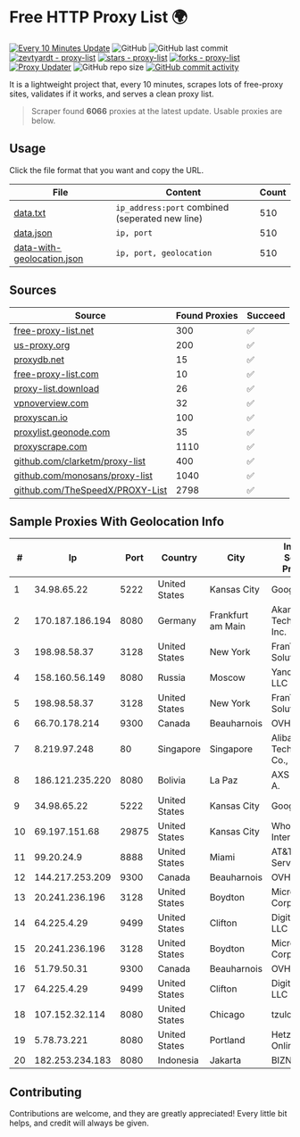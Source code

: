 
# Free HTTP Proxy List 🌍

[![Every 10 Minutes Update](https://github.com/mertguvencli/http-proxy-list/actions/workflows/main.yml/badge.svg?branch=main)](https://github.com/mertguvencli/http-proxy-list/actions/workflows/main.yml)
![GitHub](https://img.shields.io/github/license/mertguvencli/http-proxy-list)
![GitHub last commit](https://img.shields.io/github/last-commit/mertguvencli/http-proxy-list)
[![zevtyardt - proxy-list](https://img.shields.io/static/v1?label=zevtyardt&message=proxy-list&color=blue&logo=github)](https://github.com/zevtyardt/proxy-list "Go to GitHub repo")
[![stars - proxy-list](https://img.shields.io/github/stars/zevtyardt/proxy-list?style=social)](https://github.com/zevtyardt/proxy-list)
[![forks - proxy-list](https://img.shields.io/github/forks/zevtyardt/proxy-list?style=social)](https://github.com/zevtyardt/proxy-list)
[![Proxy Updater](https://github.com/zevtyardt/proxy-list/workflows/Proxy%20Updater/badge.svg)](https://github.com/zevtyardt/proxy-list/actions?query=workflow:"Proxy+Updater")
![GitHub repo size](https://img.shields.io/github/repo-size/zevtyardt/proxy-list)
[![GitHub commit activity](https://img.shields.io/github/commit-activity/m/zevtyardt/proxy-list?logo=commits)](https://github.com/zevtyardt/proxy-list/commits/main)

It is a lightweight project that, every 10 minutes, scrapes lots of free-proxy sites, validates if it works, and serves a clean proxy list.

> Scraper found **6066** proxies at the latest update. Usable proxies are below.

## Usage

Click the file format that you want and copy the URL.

|File|Content|Count|
|----|-------|-----|
|[data.txt](https://raw.githubusercontent.com/mertguvencli/http-proxy-list/main/proxy-list/data.txt)|`ip_address:port` combined (seperated new line)|510|
|[data.json](https://raw.githubusercontent.com/mertguvencli/http-proxy-list/main/proxy-list/data.json)|`ip, port`|510|
|[data-with-geolocation.json](https://raw.githubusercontent.com/mertguvencli/http-proxy-list/main/proxy-list/data-with-geolocation.json)|`ip, port, geolocation`|510|

## Sources

|Source|Found Proxies|Succeed|
|------|-------------|-------|
|[free-proxy-list.net](https://free-proxy-list.net)|300|✅|
|[us-proxy.org](https://www.us-proxy.org)|200|✅|
|[proxydb.net](http://proxydb.net)|15|✅|
|[free-proxy-list.com](https://free-proxy-list.com/?page=&port=&type%5B%5D=http&type%5B%5D=https&up_time=0&search=Search)|10|✅|
|[proxy-list.download](https://www.proxy-list.download/HTTP)|26|✅|
|[vpnoverview.com](https://vpnoverview.com/privacy/anonymous-browsing/free-proxy-servers)|32|✅|
|[proxyscan.io](https://www.proxyscan.io)|100|✅|
|[proxylist.geonode.com](https://proxylist.geonode.com/api/proxy-list?limit=300&page=1&sort_by=lastChecked&sort_type=desc&protocols=http,https)|35|✅|
|[proxyscrape.com](https://api.proxyscrape.com/v2/?request=displayproxies&protocol=http&timeout=10000&country=all&ssl=all&anonymity=all)|1110|✅|
|[github.com/clarketm/proxy-list](https://raw.githubusercontent.com/clarketm/proxy-list/master/proxy-list-raw.txt)|400|✅|
|[github.com/monosans/proxy-list](https://raw.githubusercontent.com/monosans/proxy-list/main/proxies/http.txt)|1040|✅|
|[github.com/TheSpeedX/PROXY-List](https://raw.githubusercontent.com/TheSpeedX/PROXY-List/master/http.txt)|2798|✅|


## Sample Proxies With Geolocation Info

|#|Ip|Port|Country|City|Internet Service Provider|
|-|--|----|-------|----|-------------------------|
|1|34.98.65.22|5222|United States|Kansas City|Google LLC|
|2|170.187.186.194|8080|Germany|Frankfurt am Main|Akamai Technologies, Inc.|
|3|198.98.58.37|3128|United States|New York|FranTech Solutions|
|4|158.160.56.149|8080|Russia|Moscow|Yandex.Cloud LLC|
|5|198.98.58.37|3128|United States|New York|FranTech Solutions|
|6|66.70.178.214|9300|Canada|Beauharnois|OVH SAS|
|7|8.219.97.248|80|Singapore|Singapore|Alibaba (US) Technology Co., Ltd.|
|8|186.121.235.220|8080|Bolivia|La Paz|AXS Bolivia S. A.|
|9|34.98.65.22|5222|United States|Kansas City|Google LLC|
|10|69.197.151.68|29875|United States|Kansas City|WholeSale Internet|
|11|99.20.24.9|8888|United States|Miami|AT&T Services, Inc.|
|12|144.217.253.209|9300|Canada|Beauharnois|OVH SAS|
|13|20.241.236.196|3128|United States|Boydton|Microsoft Corporation|
|14|64.225.4.29|9499|United States|Clifton|DigitalOcean, LLC|
|15|20.241.236.196|3128|United States|Boydton|Microsoft Corporation|
|16|51.79.50.31|9300|Canada|Beauharnois|OVH SAS|
|17|64.225.4.29|9499|United States|Clifton|DigitalOcean, LLC|
|18|107.152.32.114|8080|United States|Chicago|tzulo, inc.|
|19|5.78.73.221|8080|United States|Portland|Hetzner Online GmbH|
|20|182.253.234.183|8080|Indonesia|Jakarta|BIZNET|



## Contributing

Contributions are welcome, and they are greatly appreciated! Every
little bit helps, and credit will always be given.

